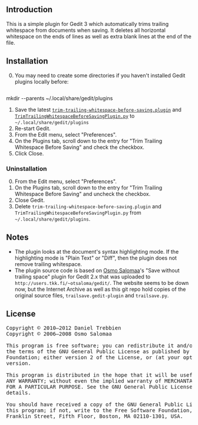## Introduction

This is a simple plugin for Gedit 3 which automatically trims trailing whitespace from documents when saving. It deletes all horizontal whitespace on the ends of lines as well as extra blank lines at the end of the file.

## Installation
 0. You may need to create some directories if you haven't installed Gedit plugins locally before:

    <pre>
mkdir --parents ~/.local/share/gedit/plugins
</pre>
 1. Save the latest [`trim-trailing-whitespace-before-saving.plugin`](https://github.com/dtrebbien/gedit-trim-trailing-whitespace-before-saving-plugin/raw/master/src/trim-trailing-whitespace-before-saving.plugin) and [`TrimTrailingWhitespaceBeforeSavingPlugin.py`](https://github.com/dtrebbien/gedit-trim-trailing-whitespace-before-saving-plugin/raw/master/src/TrimTrailingWhitespaceBeforeSavingPlugin.py) to `~/.local/share/gedit/plugins`
 2. Re-start Gedit.
 3. From the Edit menu, select "Preferences".
 4. On the Plugins tab, scroll down to the entry for "Trim Trailing Whitespace Before Saving" and check the checkbox.
 5. Click Close.

### Uninstallation
 0. From the Edit menu, select "Preferences".
 1. On the Plugins tab, scroll down to the entry for "Trim Trailing Whitespace Before Saving" and uncheck the checkbox.
 2. Close Gedit.
 3. Delete `trim-trailing-whitespace-before-saving.plugin` and `TrimTrailingWhitespaceBeforeSavingPlugin.py` from `~/.local/share/gedit/plugins`.

## Notes
 *  The plugin looks at the document's syntax highlighting mode. If the highlighting mode is "Plain Text" or "Diff", then the plugin does not remove trailing whitespace.
 *  The plugin source code is based on [Osmo Salomaa](https://github.com/otsaloma)'s "Save without trailing space" plugin for Gedit 2.x that was uploaded to `http://users.tkk.fi/~otsaloma/gedit/`. The website seems to be down now, but the Internet Archive as well as this git repo hold copies of the original source files, `trailsave.gedit-plugin` and `trailsave.py`.

## License
<pre>
Copyright © 2010–2012 Daniel Trebbien
Copyright © 2006–2008 Osmo Salomaa

This program is free software; you can redistribute it and/or modify it under
the terms of the GNU General Public License as published by the Free Software
Foundation; either version 2 of the License, or (at your option) any later
version.

This program is distributed in the hope that it will be useful, but WITHOUT
ANY WARRANTY; without even the implied warranty of MERCHANTABILITY or FITNESS
FOR A PARTICULAR PURPOSE. See the GNU General Public License for more
details.

You should have received a copy of the GNU General Public License along with
this program; if not, write to the Free Software Foundation, Inc., 51
Franklin Street, Fifth Floor, Boston, MA 02110-1301, USA.
</pre>
